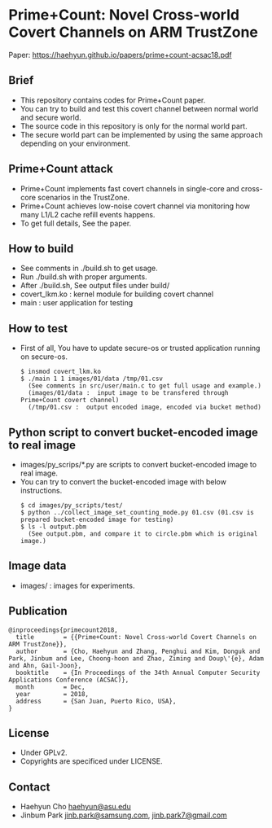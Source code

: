 # Prime+Count: Novel Cross-world Covert Channels on ARM TrustZone

Paper: https://haehyun.github.io/papers/prime+count-acsac18.pdf

## Brief

- This repository contains codes for Prime+Count paper.
- You can try to build and test this covert channel between normal world and secure world.
- The source code in this repository is only for the normal world part. 
- The secure world part can be implemented by using the same approach depending on your environment.

## Prime+Count attack

- Prime+Count implements fast covert channels in single-core and cross-core scenarios in the TrustZone.
- Prime+Count achieves low-noise covert channel via monitoring how many L1/L2 cache refill events happens.
- To get full details, See the paper.

## How to build

- See comments in ./build.sh to get usage.
- Run ./build.sh with proper arguments.
- After ./build.sh, See output files under build/
- covert_lkm.ko :  kernel module for building covert channel
- main :  user application for testing

## How to test

- First of all, You have to update secure-os or trusted application running on secure-os.

  ```
  $ insmod covert_lkm.ko
  $ ./main 1 1 images/01/data /tmp/01.csv
    (See comments in src/user/main.c to get full usage and example.)
    (images/01/data :  input image to be transfered through Prime+Count covert channel)
    (/tmp/01.csv :  output encoded image, encoded via bucket method)
  ```

## Python script to convert bucket-encoded image to real image

- images/py_scrips/*.py are scripts to convert bucket-encoded image to real image.
- You can try to convert the bucket-encoded image with below instructions.
  ```
  $ cd images/py_scripts/test/
  $ python ../collect_image_set_counting_mode.py 01.csv (01.csv is prepared bucket-encoded image for testing)
  $ ls -l output.pbm
    (See output.pbm, and compare it to circle.pbm which is original image.)
  ```

## Image data

- images/ :  images for experiments.

## Publication
```
@inproceedings{primecount2018,
  title        = {{Prime+Count: Novel Cross-world Covert Channels on ARM TrustZone}},
  author       = {Cho, Haehyun and Zhang, Penghui and Kim, Donguk and Park, Jinbum and Lee, Choong-hoon and Zhao, Ziming and Doup\'{e}, Adam and Ahn, Gail-Joon},
  booktitle    = {In Proceedings of the 34th Annual Computer Security Applications Conference (ACSAC)},
  month        = Dec,
  year         = 2018,
  address      = {San Juan, Puerto Rico, USA},
}
```

## License

- Under GPLv2.
- Copyrights are specificed under LICENSE.

## Contact

- Haehyun Cho <haehyun@asu.edu>
- Jinbum Park <jinb.park@samsung.com>, <jinb.park7@gmail.com>

